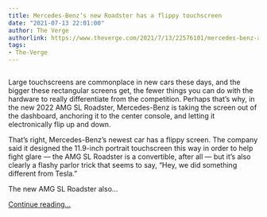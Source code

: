 ```yaml
---
title: Mercedes-Benz’s new Roadster has a flippy touchscreen
date: "2021-07-13 22:01:00"
author: The Verge
authorlink: https://www.theverge.com/2021/7/13/22576101/mercedes-benz-amg-sl-roadster-touchscreen-articulating
tags:
- The-Verge
---
```

<figure>
      <img alt="" src="https://cdn.vox-cdn.com/thumbor/oOwsfNijIe-diDHbrCQkkvFdGxo=/65x0:575x340/1310x873/cdn.vox-cdn.com/uploads/chorus_image/image/69578271/mercedes_screen.0.gif" />
    </figure>

  <p id="JvvaH4">Large touchscreens are commonplace in new cars these days, and the bigger these rectangular screens get, the fewer things you can do with the hardware to really differentiate from the competition. Perhaps that’s why, in the new 2022 AMG SL Roadster, Mercedes-Benz is taking the screen out of the dashboard, anchoring it to the center console, and letting it electronically flip up and down. </p>
<p id="IHKUzn">That’s right, Mercedes-Benz’s newest car has a flippy screen. The company said it designed the 11.9-inch portrait touchscreen this way in order to help fight glare — the AMG SL Roadster is a convertible, after all — but it’s also clearly a flashy parlor trick that seems to say, “Hey, we did something different from Tesla.”</p>
<div id="wB9RXf"><div data-anthem-component="gallery:10650931"></div></div>
<p id="alx7Ni">The new AMG SL Roadster also...</p>
  <p>
    <a href="https://www.theverge.com/2021/7/13/22576101/mercedes-benz-amg-sl-roadster-touchscreen-articulating">Continue reading&hellip;</a>
  </p>